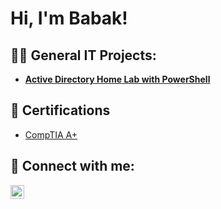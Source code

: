 <h1>Hi, I'm Babak! </h1>

<h2>👨‍💻 General IT Projects:</h2>

- <b>[Active Directory Home Lab with PowerShell](https://github.com/)</b>

<h2>📝 Certifications</h2>

- [CompTIA A+](https://i.imgur.com/EASU3er.png)

<h2> 🤳 Connect with me:</h2>

[<img align="left" alt="JoshMadakor | LinkedIn" width="22px" src="https://cdn.jsdelivr.net/npm/simple-icons@v3/icons/linkedin.svg" />][linkedin]

[linkedin]: https://www.linkedin.com/in/babak-shaker-4036b1271/
